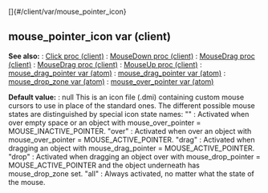 []{#/client/var/mouse_pointer_icon}
## mouse_pointer_icon var (client)
**See also:**
:   [Click proc (client)](#/client/proc/Click)
:   [MouseDown proc (client)](#/client/proc/MouseDown)
:   [MouseDrag proc (client)](#/client/proc/MouseDrag)
:   [MouseDrag proc (client)](#/client/proc/MouseDrag)
:   [MouseUp proc (client)](#/client/proc/MouseUp)
:   [mouse_drag_pointer var (atom)](#/atom/var/mouse_drag_pointer)
:   [mouse_drag_pointer var (atom)](#/atom/var/mouse_drag_pointer)
:   [mouse_drop_zone var (atom)](#/atom/var/mouse_drop_zone)
:   [mouse_over_pointer var (atom)](#/atom/var/mouse_over_pointer)
<!-- -->
**Default value:**
:   null
This is an icon file (.dmi) containing custom mouse cursors to use in
place of the standard ones. The different possible mouse states are
distinguished by special icon state names:
\"\"
:   Activated when over empty space or an object with mouse_over_pointer
    = MOUSE_INACTIVE_POINTER.
\"over\"
:   Activated when over an object with mouse_over_pointer =
    MOUSE_ACTIVE_POINTER.
\"drag\"
:   Activated when dragging an object with mouse_drag_pointer =
    MOUSE_ACTIVE_POINTER.
\"drop\"
:   Activated when dragging an object over with mouse_drop_pointer =
    MOUSE_ACTIVE_POINTER and the object underneath has mouse_drop_zone
    set.
\"all\"
:   Always activated, no matter what the state of the mouse.